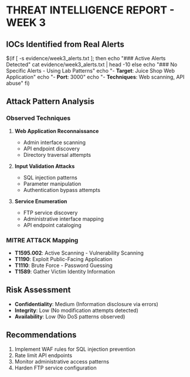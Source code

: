 # THREAT INTELLIGENCE REPORT - WEEK 3

## IOCs Identified from Real Alerts
$(if [ -s evidence/week3_alerts.txt ]; then
  echo "### Active Alerts Detected"
  cat evidence/week3_alerts.txt | head -10
else
  echo "### No Specific Alerts - Using Lab Patterns"
  echo "- **Target**: Juice Shop Web Application"
  echo "- **Port**: 3000"
  echo "- **Techniques**: Web scanning, API abuse"
fi)

## Attack Pattern Analysis

### Observed Techniques
1. **Web Application Reconnaissance**
   - Admin interface scanning
   - API endpoint discovery
   - Directory traversal attempts

2. **Input Validation Attacks**
   - SQL injection patterns
   - Parameter manipulation
   - Authentication bypass attempts

3. **Service Enumeration**
   - FTP service discovery
   - Administrative interface mapping
   - API endpoint cataloging

### MITRE ATT&CK Mapping
- **T1595.002**: Active Scanning - Vulnerability Scanning
- **T1190**: Exploit Public-Facing Application  
- **T1110**: Brute Force - Password Guessing
- **T1589**: Gather Victim Identity Information

## Risk Assessment
- **Confidentiality**: Medium (Information disclosure via errors)
- **Integrity**: Low (No modification attempts detected)
- **Availability**: Low (No DoS patterns observed)

## Recommendations
1. Implement WAF rules for SQL injection prevention
2. Rate limit API endpoints
3. Monitor administrative access patterns
4. Harden FTP service configuration
